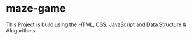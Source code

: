 # maze-game
This Project is build using the HTML, CSS, JavaScript and Data Structure &amp; Alogorithms

